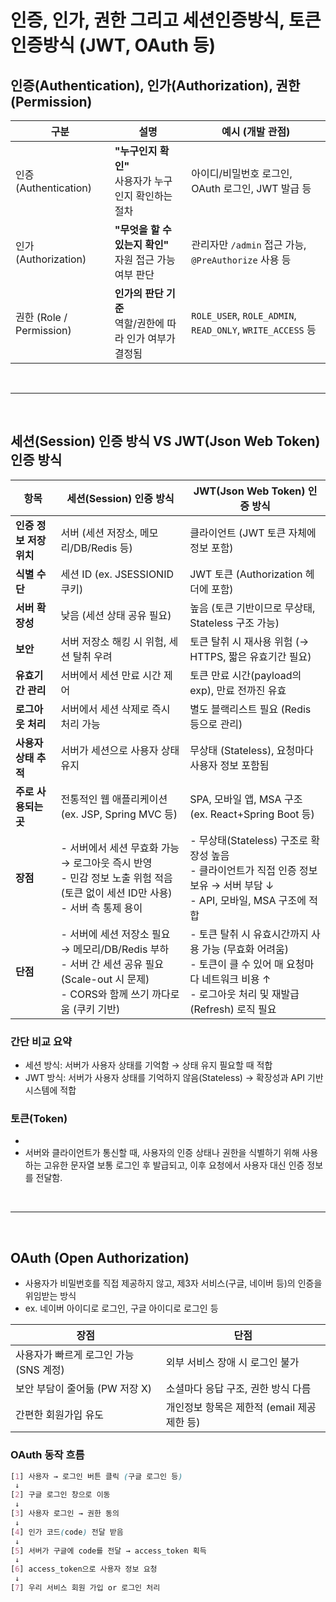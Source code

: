 # 인증, 인가, 권한 그리고 세션인증방식, 토큰인증방식 (JWT, OAuth 등)


## 인증(Authentication), 인가(Authorization), 권한(Permission)
| 구분       | 설명                                           | 예시 (개발 관점)                                       |
|------------|------------------------------------------------|--------------------------------------------------------|
| 인증 (Authentication) | **"누구인지 확인"** <br> 사용자가 누구인지 확인하는 절차        | 아이디/비밀번호 로그인, OAuth 로그인, JWT 발급 등       |
| 인가 (Authorization)  | **"무엇을 할 수 있는지 확인"** <br> 자원 접근 가능 여부 판단     | 관리자만 `/admin` 접근 가능, `@PreAuthorize` 사용 등    |
| 권한 (Role / Permission) | **인가의 판단 기준** <br> 역할/권한에 따라 인가 여부가 결정됨  | `ROLE_USER`, `ROLE_ADMIN`, `READ_ONLY`, `WRITE_ACCESS` 등 |

<br>

---

<br>

## 세션(Session) 인증 방식 VS JWT(Json Web Token) 인증 방식
| 항목             | 세션(Session) 인증 방식                              | JWT(Json Web Token) 인증 방식                          |
|------------------|------------------------------------------------------|--------------------------------------------------------|
| **인증 정보 저장 위치** | 서버 (세션 저장소, 메모리/DB/Redis 등)                   | 클라이언트 (JWT 토큰 자체에 정보 포함)                |
| **식별 수단**        | 세션 ID (ex. JSESSIONID 쿠키)                        | JWT 토큰 (Authorization 헤더에 포함)                   |
| **서버 확장성**     | 낮음 (세션 상태 공유 필요)                           | 높음 (토큰 기반이므로 무상태, Stateless 구조 가능)     |
| **보안**           | 서버 저장소 해킹 시 위험, 세션 탈취 우려              | 토큰 탈취 시 재사용 위험 (→ HTTPS, 짧은 유효기간 필요) |
| **유효기간 관리**    | 서버에서 세션 만료 시간 제어                          | 토큰 만료 시간(payload의 exp), 만료 전까진 유효        |
| **로그아웃 처리**   | 서버에서 세션 삭제로 즉시 처리 가능                  | 별도 블랙리스트 필요 (Redis 등으로 관리)               |
| **사용자 상태 추적** | 서버가 세션으로 사용자 상태 유지                      | 무상태 (Stateless), 요청마다 사용자 정보 포함됨         |
| **주로 사용되는 곳** | 전통적인 웹 애플리케이션 (ex. JSP, Spring MVC 등)     | SPA, 모바일 앱, MSA 구조 (ex. React+Spring Boot 등)    |
| **장점** | - 서버에서 세션 무효화 가능 → 로그아웃 즉시 반영<br>- 민감 정보 노출 위험 적음 (토큰 없이 세션 ID만 사용)<br>- 서버 측 통제 용이 | - 무상태(Stateless) 구조로 확장성 높음<br>- 클라이언트가 직접 인증 정보 보유 → 서버 부담 ↓<br>- API, 모바일, MSA 구조에 적합 |
| **단점** | - 서버에 세션 저장소 필요 → 메모리/DB/Redis 부하<br>- 서버 간 세션 공유 필요 (Scale-out 시 문제)<br>- CORS와 함께 쓰기 까다로움 (쿠키 기반) | - 토큰 탈취 시 유효시간까지 사용 가능 (무효화 어려움)<br>- 토큰이 클 수 있어 매 요청마다 네트워크 비용 ↑<br>- 로그아웃 처리 및 재발급(Refresh) 로직 필요 |


### 간단 비교 요약
- 세션 방식: 서버가 사용자 상태를 기억함 → 상태 유지 필요할 때 적합
- JWT 방식: 서버가 사용자 상태를 기억하지 않음(Stateless) → 확장성과 API 기반 시스템에 적합

### 토큰(Token)
- 
- 서버와 클라이언트가 통신할 때, 사용자의 인증 상태나 권한을 식별하기 위해 사용하는 고유한 문자열
보통 로그인 후 발급되고, 이후 요청에서 사용자 대신 인증 정보를 전달함.


<br>

---

<br>


## OAuth (Open Authorization)
- 사용자가 비밀번호를 직접 제공하지 않고, 제3자 서비스(구글, 네이버 등)의 인증을 위임받는 방식
- ex. 네이버 아이디로 로그인, 구글 아이디로 로그인 등

| 장점                                      | 단점                                     |
|-------------------------------------------|------------------------------------------|
| 사용자가 빠르게 로그인 가능 (SNS 계정)     | 외부 서비스 장애 시 로그인 불가          |
| 보안 부담이 줄어듦 (PW 저장 X)             | 소셜마다 응답 구조, 권한 방식 다름        |
| 간편한 회원가입 유도                       | 개인정보 항목은 제한적 (email 제공 제한 등) |


### OAuth 동작 흐름
~~~css
[1] 사용자 → 로그인 버튼 클릭 (구글 로그인 등)
 ↓
[2] 구글 로그인 창으로 이동
 ↓
[3] 사용자 로그인 → 권한 동의
 ↓
[4] 인가 코드(code) 전달 받음
 ↓
[5] 서버가 구글에 code를 전달 → access_token 획득
 ↓
[6] access_token으로 사용자 정보 요청
 ↓
[7] 우리 서비스 회원 가입 or 로그인 처리

~~~